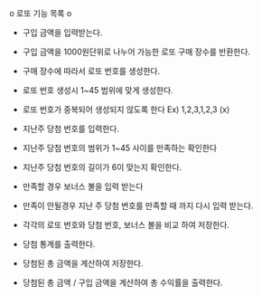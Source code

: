 o 로또 기능 목록 o

- 구입 금액을 입력받는다.

- 구입 금액을 1000원단위로 나누어 가능한 로또 구매 장수를 반환한다.

- 구매 장수에 따라서 로또 번호를 생성한다.

- 로또 번호 생성시 1~45 범위에 맞게 생성한다.

- 로또 번호가 중복되어 생성되지 않도록 한다
  Ex) 1,2,3,1,2,3 (x)

- 지난주 당첨 번호를 입력한다.

- 지난주 당첨 번호의 범위가 1~45 사이를 만족하는 확인한다

- 지난주 당첨 번호의 길이가 6이 맞는지 확인한다.

- 만족할 경우 보너스 볼을 입력 받는다

- 만족이 안될경우 지난 주 당첨 번호를 만족할 때 까지 다시 입력 받는다.

- 각각의 로또 번호와 당첨 번호, 보너스 볼을 비교 하여 저장한다.

- 당첨 통계를 출력한다.

- 당첨된 총 금액을 계산하여 저장한다.

- 당첨된 총 금액 / 구입 금액을 계산하여 총 수익률을 출력한다.